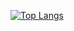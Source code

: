 
[![Top Langs](https://github-readme-stats.vercel.app/api/top-langs/?username=akshaan?&hide=Assembly)](https://github.com/anuraghazra/github-readme-stats)

